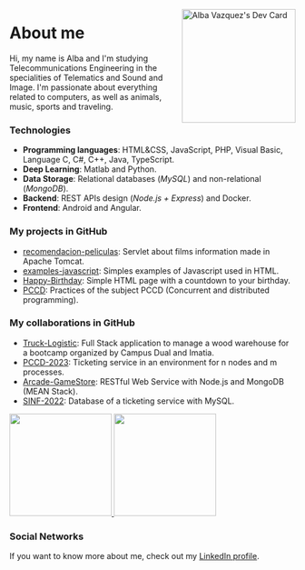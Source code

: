 <a href="https://app.daily.dev/albavazquez"><img src="https://api.daily.dev/devcards/98b076a11fe944178783d7eda61b396e.png?r=q8g" width="200" align="right" alt="Alba Vazquez's Dev Card"/></a>

# About me
Hi, my name is Alba and I'm studying Telecommunications Engineering in the specialities of Telematics and Sound and Image. 
I'm passionate about everything related to computers, as well as animals, music, sports and traveling.

### Technologies
- **Programming languages**: HTML&CSS, JavaScript, PHP, Visual Basic, Language C, C#, C++, Java, TypeScript.
- **Deep Learning**: Matlab and Python.
- **Data Storage**: Relational databases (*MySQL*) and non-relational (*MongoDB*).
- **Backend**: REST APIs design (*Node.js + Express*) and Docker.
- **Frontend**: Android and Angular.

### My projects in GitHub
- [recomendacion-peliculas](https://github.com/acallvazq/Recomendacion-Peliculas): Servlet about films information made in Apache Tomcat.
- [examples-javascript](https://github.com/acallvazq/Examples-JavaScript): Simples examples of Javascript used in HTML.
- [Happy-Birthday](https://github.com/acallvazq/Happy-Birthday): Simple HTML page with a countdown to your birthday.
- [PCCD](https://github.com/acallvazq/PCCD): Practices of the subject PCCD (Concurrent and distributed programming).

### My collaborations in GitHub
- [Truck-Logistic](https://github.com/CampusDual/2023-BIN-1-G1_TruckLogistic): Full Stack application to manage a wood warehouse for a bootcamp organized by Campus Dual and Imatia.
- [PCCD-2023](https://github.com/fernandodpr/PCCD-C-2223-GETT): Ticketing service in an environment for n nodes and m processes.
- [Arcade-GameStore](https://github.com/fernandodpr/AST-2122-GETT): RESTful Web Service with Node.js and MongoDB (MEAN Stack).
- [SINF-2022](https://github.com/fernandodpr/SINF-2122-GETT): Database of a ticketing service with MySQL.

<a href="https://github.com/acallvazq">
  <img height="180em" src="https://github-readme-stats.vercel.app/api?username=acallvazq&theme=buefy&show_icons=true" />
  <img height="180em" src="https://github-readme-stats.vercel.app/api/top-langs/?username=acallvazq&theme=buefy&layout=compact" />
</a>

### Social Networks
If you want to know more about me, check out my [LinkedIn profile](https://es.linkedin.com/in/alba-calleja-v%C3%A1zquez-7a5862207).
